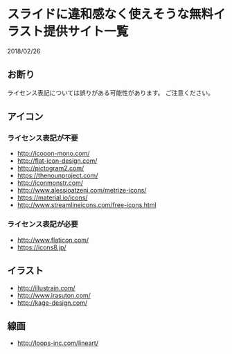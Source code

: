# スライドに違和感なく使えそうな無料イラスト提供サイト一覧
2018/02/26

## お断り
ライセンス表記については誤りがある可能性があります。
ご注意ください。

## アイコン
### ライセンス表記が不要
* http://icooon-mono.com/
* http://flat-icon-design.com/
* http://pictogram2.com/
* https://thenounproject.com/
* http://iconmonstr.com/
* http://www.alessioatzeni.com/metrize-icons/
* https://material.io/icons/
* http://www.streamlineicons.com/free-icons.html

### ライセンス表記が必要
* http://www.flaticon.com/
* https://icons8.jp/

## イラスト
* http://illustrain.com/
* http://www.irasuton.com/
* http://kage-design.com/

## 線画
* http://loops-inc.com/lineart/